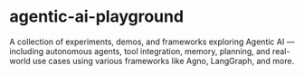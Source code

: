 # agentic-ai-playground
A collection of experiments, demos, and frameworks exploring Agentic AI — including autonomous agents, tool integration, memory, planning, and real-world use cases using various frameworks like Agno, LangGraph, and more.
